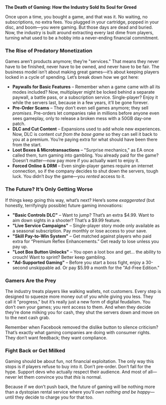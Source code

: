 **The Death of Gaming: How the Industry Sold Its Soul for Greed**

Once upon a time, you bought a game, and that was it. No waiting, no subscriptions, no extra fees. You plugged in your cartridge, popped in your disc, and boom—you were gaming. But those days are dead and buried. Now, the industry is built around extracting every last dime from players, turning what used to be a hobby into a never-ending financial commitment.

### The Rise of Predatory Monetization

Games aren’t products anymore; they’re "services." That means they never have to be finished, never have to be owned, and never have to be fair. The business model isn’t about making great games—it’s about keeping players locked in a cycle of spending. Let’s break down how we got here:

- **Paywalls for Basic Features** – Remember when a game came with all its modes included? Now, multiplayer might be locked behind a separate paywall, a battle pass, or a subscription service. Single-player? Enjoy it while the servers last, because in a few years, it’ll be gone forever.
- **Pre-Order Scams** – They don’t even sell games anymore; they sell *promises*. Pre-orders let companies rake in millions before anyone even sees gameplay, only to release a broken mess with a 50GB day-one patch.
- **DLC and Cut Content** – Expansions used to add whole new experiences. Now, DLC is content *cut from the base game* so they can sell it back to you at a premium. You’re paying extra for what should have been there from the start.
- **Loot Boxes & Microtransactions** – "Surprise mechanics," as EA once called them, turn gaming into gambling. You already paid for the game? Doesn’t matter—now pay more if you actually want to enjoy it.
- **Forced Online & DRM** – Even single-player games require an internet connection, so if the company decides to shut down the servers, tough luck. You didn’t *buy* the game—you *rented* access to it.

### The Future? It’s Only Getting Worse

If things keep going this way, what’s next? Here’s some *exaggerated* (but honestly, terrifyingly possible) future gaming innovations:

- **"Basic Controls DLC"** – Want to jump? That’s an extra $4.99. Want to aim down sights in a shooter? That’s a $9.99 feature.
- **"Live Service Campaigns"** – Single-player story mode only available as a seasonal subscription. Pay monthly or lose access to your save.
- **"Skill Pay-to-Win System"** – Get matched against players who paid extra for “Premium Reflex Enhancements.” Get ready to lose unless you pay up.
- **"Loot Box Button Unlocks"** – You open a loot box and get… the ability to crouch! Want to sprint? Better keep gambling.
- **"Ad-Supported Gaming"** – Before you start a boss fight, enjoy a 30-second unskippable ad. Or pay $5.99 a month for the "Ad-Free Edition."

### Gamers Are the Prey

The industry treats players like walking wallets, not customers. Every step is designed to squeeze more money out of you while giving you less. They call it "progress," but it’s really just a new form of digital feudalism. You don’t own your games; you rent access to them. And when they decide they’re done milking you for cash, they shut the servers down and move on to the next cash grab.

Remember when Facebook removed the dislike button to silence criticism? That’s exactly what gaming companies are doing with consumer rights. They don’t want feedback; they want compliance.

### Fight Back or Get Milked

Gaming should be about fun, not financial exploitation. The only way this stops is if players refuse to buy into it. Don’t pre-order. Don’t fall for the hype. Support devs who actually respect their audience. And most of all—never let them convince you that *this* is normal.

Because if we don’t push back, the future of gaming will be nothing more than a dystopian rental service where you’ll *own nothing and be happy*—until they decide to charge you for that too.

